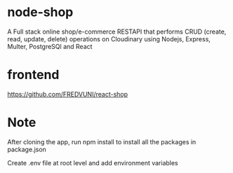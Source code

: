 # node-shop
A Full stack online shop/e-commerce RESTAPI that performs CRUD (create, read, update, delete) operations on Cloudinary using Nodejs, Express, Multer, PostgreSQl and React

# frontend
https://github.com/FREDVUNI/react-shop

# Note
After cloning the app, run npm install to install all the packages in package.json

Create .env file at root level and add environment variables
